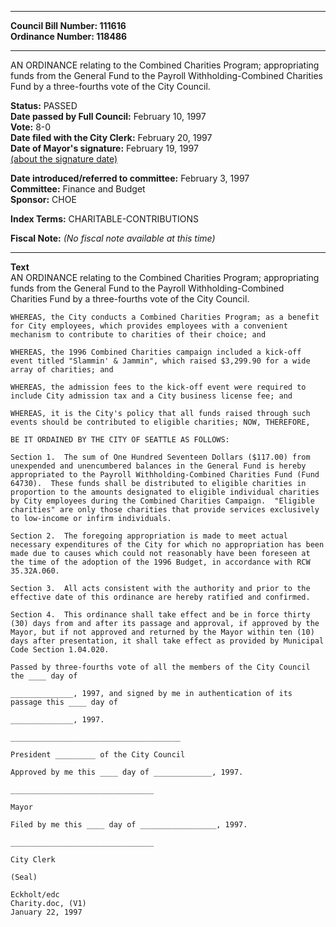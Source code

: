 * * * * *  
  
**Council Bill Number: [](#h0)[](#h2)111616**   
**Ordinance Number: 118486**  
  
* * * * *  
  
AN ORDINANCE relating to the Combined Charities Program; appropriating funds from the General Fund to the Payroll Withholding-Combined Charities Fund by a three-fourths vote of the City Council.  
  
**Status:** PASSED   
**Date passed by Full Council:** February 10, 1997   
**Vote:** 8-0   
**Date filed with the City Clerk:** February 20, 1997   
**Date of Mayor's signature:** February 19, 1997   
[(about the signature date)](/~public/approvaldate.htm)   
  
  
**Date introduced/referred to committee:** February 3, 1997   
**Committee:** Finance and Budget   
**Sponsor:** CHOE   
  
**Index Terms:** CHARITABLE-CONTRIBUTIONS  
  
**Fiscal Note:** *(No fiscal note available at this time)*  
  
* * * * *  
  
**Text**  
    AN ORDINANCE relating to the Combined Charities Program; appropriating  
    funds from the General Fund to the Payroll Withholding-Combined  
    Charities Fund by a three-fourths vote of the City Council.  
  
    WHEREAS, the City conducts a Combined Charities Program; as a benefit  
    for City employees, which provides employees with a convenient  
    mechanism to contribute to charities of their choice; and  
  
    WHEREAS, the 1996 Combined Charities campaign included a kick-off  
    event titled "Slammin' & Jammin", which raised $3,299.90 for a wide  
    array of charities; and  
  
    WHEREAS, the admission fees to the kick-off event were required to  
    include City admission tax and a City business license fee; and  
  
    WHEREAS, it is the City's policy that all funds raised through such  
    events should be contributed to eligible charities; NOW, THEREFORE,  
  
    BE IT ORDAINED BY THE CITY OF SEATTLE AS FOLLOWS:  
  
    Section 1.  The sum of One Hundred Seventeen Dollars ($117.00) from  
    unexpended and unencumbered balances in the General Fund is hereby  
    appropriated to the Payroll Withholding-Combined Charities Fund (Fund  
    64730).  These funds shall be distributed to eligible charities in  
    proportion to the amounts designated to eligible individual charities  
    by City employees during the Combined Charities Campaign.  "Eligible  
    charities" are only those charities that provide services exclusively  
    to low-income or infirm individuals.  
  
    Section 2.  The foregoing appropriation is made to meet actual  
    necessary expenditures of the City for which no appropriation has been  
    made due to causes which could not reasonably have been foreseen at  
    the time of the adoption of the 1996 Budget, in accordance with RCW  
    35.32A.060.  
  
    Section 3.  All acts consistent with the authority and prior to the  
    effective date of this ordinance are hereby ratified and confirmed.  
  
    Section 4.  This ordinance shall take effect and be in force thirty  
    (30) days from and after its passage and approval, if approved by the  
    Mayor, but if not approved and returned by the Mayor within ten (10)  
    days after presentation, it shall take effect as provided by Municipal  
    Code Section 1.04.020.  
  
    Passed by three-fourths vote of all the members of the City Council  
    the ____ day of  
  
    ______________, 1997, and signed by me in authentication of its  
    passage this ____ day of  
  
    ______________, 1997.  
  
    ______________________________________  
  
    President _________ of the City Council  
  
    Approved by me this ____ day of _____________, 1997.  
  
    ________________________________  
  
    Mayor  
  
    Filed by me this ____ day of _________________, 1997.  
  
    ________________________________  
  
    City Clerk  
  
    (Seal)  
  
    Eckholt/edc  
    Charity.doc, (V1)  
    January 22, 1997  

